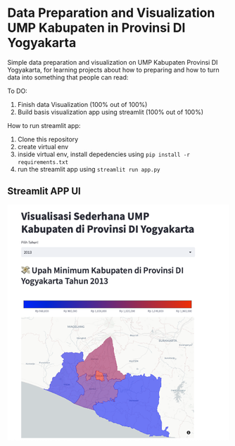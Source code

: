 # Data Preparation and Visualization UMP Kabupaten in Provinsi DI Yogyakarta
Simple data preparation and visualization on UMP Kabupaten Provinsi DI Yogyakarta, for learning projects about how to preparing and how to turn data into something that people can read:

To DO:
1. Finish data Visualization (100% out of 100%)
2. Build basis visualization app using streamlit (100% out of 100%)

How to run streamlit app:
1. Clone this repository
2. create virtual env
3. inside virtual env, install depedencies using `pip install -r requirements.txt`
4. run the streamlit app using `streamlit run app.py`

## Streamlit APP UI
![Streamlit App UI](docs/streamlit_app.png)

